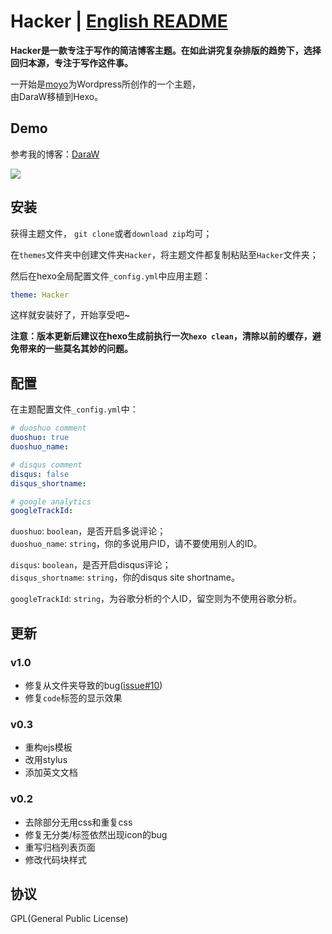 # Hacker | [English README](/README.md)

__Hacker是一款专注于写作的简洁博客主题。在如此讲究复杂排版的趋势下，选择回归本源，专注于写作这件事。__  

一开始是[moyo](http://liuxinyu.me/)为Wordpress所创作的一个主题，  
由DaraW移植到Hexo。

## Demo
参考我的博客：[DaraW](http://blog.daraw.cn/)  

![](https://ooo.0o0.ooo/2016/08/04/57a306f56bee2.png
)

## 安装
获得主题文件， `git clone`或者`download zip`均可；  

在`themes`文件夹中创建文件夹`Hacker`，将主题文件都复制粘贴至`Hacker`文件夹；  

然后在hexo全局配置文件`_config.yml`中应用主题：

```yaml
theme: Hacker
```
这样就安装好了，开始享受吧~

__注意：版本更新后建议在hexo生成前执行一次`hexo clean`，清除以前的缓存，避免带来的一些莫名其妙的问题。__

## 配置
在主题配置文件`_config.yml`中：

```yaml
# duoshuo comment
duoshuo: true
duoshuo_name:

# disqus comment
disqus: false
disqus_shortname:

# google analytics
googleTrackId:
```


`duoshuo`: `boolean`，是否开启多说评论；  
`duoshuo_name`: `string`，你的多说用户ID，请不要使用别人的ID。  

`disqus`: `boolean`，是否开启disqus评论；  
`disqus_shortname`: `string`，你的disqus site shortname。  

`googleTrackId`: `string`，为谷歌分析的个人ID，留空则为不使用谷歌分析。

## 更新
### v1.0
* 修复从文件夹导致的bug([issue#10](https://github.com/CodeDaraW/Hacker/issues/10))
* 修复`code`标签的显示效果


### v0.3
* 重构ejs模板
* 改用stylus
* 添加英文文档


### v0.2
* 去除部分无用css和重复css
* 修复无分类/标签依然出现icon的bug
* 重写归档列表页面
* 修改代码块样式


## 协议
GPL(General Public License)
